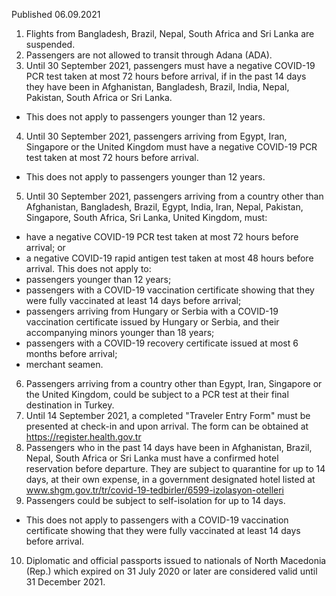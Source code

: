 Published 06.09.2021
1. Flights from Bangladesh, Brazil, Nepal, South Africa and Sri Lanka are suspended. 
2. Passengers are not allowed to transit through Adana (ADA).
3. Until 30 September 2021, passengers must have a negative COVID-19 PCR test taken at most 72 hours before arrival, if in the past 14 days they have been in Afghanistan, Bangladesh, Brazil, India, Nepal, Pakistan, South Africa or Sri Lanka.
- This does not apply to passengers younger than 12 years.
4. Until 30 September 2021, passengers arriving from Egypt, Iran, Singapore or the United Kingdom must have a negative COVID-19 PCR test taken at most 72 hours before arrival.
- This does not apply to passengers younger than 12 years. 
5. Until 30 September 2021, passengers arriving from a country other than Afghanistan, Bangladesh, Brazil, Egypt, India, Iran, Nepal, Pakistan, Singapore, South Africa, Sri Lanka, United Kingdom, must:
- have a negative COVID-19 PCR test taken at most 72 hours before arrival; or
- a negative COVID-19 rapid antigen test taken at most 48 hours before arrival.
This does not apply to:
- passengers younger than 12 years; 
- passengers with a COVID-19 vaccination certificate showing that they were fully vaccinated at least 14 days before arrival;
- passengers arriving from Hungary or Serbia with a COVID-19 vaccination certificate issued by Hungary or Serbia, and their accompanying minors younger than 18 years;
- passengers with a COVID-19 recovery certificate issued at most 6 months before arrival;
- merchant seamen.
6. Passengers arriving from a country other than Egypt, Iran, Singapore or the United Kingdom, could be subject to a PCR test at their final destination in Turkey.
7. Until 14 September 2021, a completed "Traveler Entry Form" must be presented at check-in and upon arrival. The form can be obtained at <a href="https://register.health.gov.tr">https://register.health.gov.tr</a> 
8. Passengers who in the past 14 days have been in Afghanistan, Brazil, Nepal, South Africa or Sri Lanka must have a confirmed hotel reservation before departure. They are subject to quarantine for up to 14 days, at their own expense, in a government designated hotel listed at <a href="http://www.shgm.gov.tr/tr/covid-19-tedbirler/6599-izolasyon-otelleri">www.shgm.gov.tr/tr/covid-19-tedbirler/6599-izolasyon-otelleri</a> 
9. Passengers could be subject to self-isolation for up to 14 days.
- This does not apply to passengers with a COVID-19 vaccination certificate showing that they were fully vaccinated at least 14 days before arrival. 
10. Diplomatic and official passports issued to nationals of North Macedonia (Rep.) which expired on 31 July 2020 or later are considered valid until 31 December 2021.

